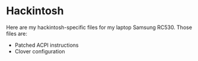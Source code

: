 # Hackintosh

Here are my hackintosh-specific files for my laptop Samsung RC530. Those files are:

- Patched ACPI instructions
- Clover configuration

